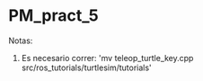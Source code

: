 # PM_pract_5

Notas:
1. Es necesario correr: 'mv teleop_turtle_key.cpp src/ros_tutorials/turtlesim/tutorials'
